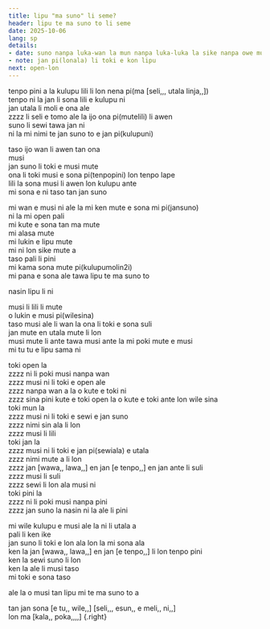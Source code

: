 ```yaml
---
title: lipu "ma suno" li seme?
header: lipu te ma suno to li seme
date: 2025-10-06
lang: sp
details:
- date: suno nanpa luka-wan la mun nanpa luka-luka la sike nanpa owe mute2 mute2 wan
- note: jan pi(lonala) li toki e kon lipu
next: open-lon
---
```


tenpo pini a la kulupu lili li lon nena pi(ma [seli,,, utala linja,,])  
tenpo ni la jan li sona lili e kulupu ni  
jan utala li moli e ona ale  
zzzz li seli e tomo ale la ijo ona pi(mutelili) li awen  
suno li sewi tawa jan ni  
ni la mi nimi te jan suno to e jan pi(kulupuni)

taso ijo wan li awen tan ona  
musi  
jan suno li toki e musi mute  
ona li toki musi e sona pi(tenpopini) lon tenpo lape  
lili la sona musi li awen lon kulupu ante  
mi sona e ni taso tan jan suno

mi wan e musi ni ale la mi ken mute e sona mi pi(jansuno)  
ni la mi open pali  
mi kute e sona tan ma mute  
mi alasa mute  
mi lukin e lipu mute  
mi ni lon sike mute a  
taso pali li pini  
mi kama sona mute pi(kulupumolin2i)  
mi pana e sona ale tawa lipu te ma suno to

nasin lipu li ni

musi li lili li mute  
o lukin e musi pi(wilesina)  
taso musi ale li wan la ona li toki e sona suli  
jan mute en utala mute li lon  
musi mute li ante tawa musi ante la mi poki mute e musi  
mi tu tu e lipu sama ni

toki open la  
zzzz ni li poki musi nanpa wan  
zzzz musi ni li toki e open ale  
zzzz nanpa wan a la o kute e toki ni  
zzzz sina pini kute e toki open la o kute e toki ante lon wile sina  
toki mun la  
zzzz musi ni li toki e sewi e jan suno  
zzzz nimi sin ala li lon  
zzzz musi li lili  
toki jan la  
zzzz musi ni li toki e jan pi(sewiala) e utala  
zzzz nimi mute a li lon  
zzzz jan [wawa,, lawa,,] en jan [e tenpo,,] en jan ante li suli  
zzzz musi li suli  
zzzz sewi li lon ala musi ni  
toki pini la  
zzzz ni li poki musi nanpa pini  
zzzz jan suno la nasin ni la ale li pini

mi wile kulupu e musi ale la ni li utala a  
pali li ken ike  
jan suno li toki e lon ala lon la mi sona ala  
ken la jan [wawa,, lawa,,] en jan [e tenpo,,] li lon tenpo pini  
ken la sewi suno li lon  
ken la ale li musi taso  
mi toki e sona taso

ale la o musi tan lipu mi te ma suno to a

tan jan sona [e tu,, wile,,] [seli,,, esun,, e meli,, ni,,]  
lon ma [kala,, poka,,,,]
{.right}
